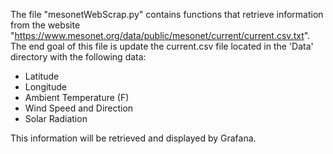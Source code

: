The file "mesonetWebScrap.py" contains functions that retrieve information from the website "https://www.mesonet.org/data/public/mesonet/current/current.csv.txt". The end goal of this file is update the current.csv file located in the 'Data' directory with the following data: 

- Latitude 
- Longitude 
- Ambient Temperature (F) 
- Wind Speed and Direction 
- Solar Radiation 

This information will be retrieved and displayed by Grafana.
